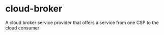 # cloud-broker
A cloud broker service provider that offers a service from one CSP to the cloud consumer

